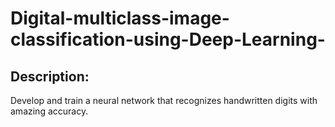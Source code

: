 # Digital-multiclass-image-classification-using-Deep-Learning-

## Description:
Develop and train a neural network that recognizes handwritten digits with amazing accuracy.


